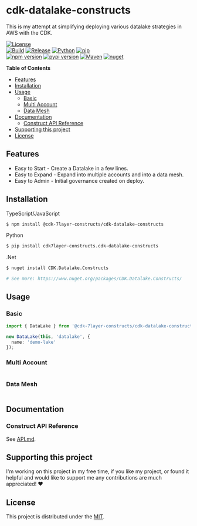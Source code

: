 # cdk-datalake-constructs  <!-- omit in toc -->

This is my attempt at simplifying deploying various datalake strategies in AWS with the CDK.

[![License](https://img.shields.io/badge/License-MIT-green)](https://opensource.org/licenses/MIT)  
[![Build](https://github.com/randyridgley/cdk-datalake-constructs/workflows/build/badge.svg)](https://github.com/randyridgley/cdk-datalake-constructs/workflows/build.yml) 
[![Release](https://github.com/randyridgley/cdk-datalake-constructs/workflows/release/badge.svg)](https://github.com/randyridgley/cdk-datalake-constructs/workflows/release.yml)
[![Python](https://img.shields.io/pypi/pyversions/cdk-datalake-constructs)](https://pypi.org) [![pip](https://img.shields.io/badge/pip%20install-cdk--datalake--constructs-blue)](https://pypi.org/project/cdk-datalake-constructs/)  
[![npm version](https://img.shields.io/npm/v/cdk-datalake-constructs)](https://www.npmjs.com/package/cdk-datalake-constructs) [![pypi version](https://img.shields.io/pypi/v/cdk-datalake-constructs)](https://pypi.org/project/cdk-datalake-constructs/) [![Maven](https://img.shields.io/maven-central/v/io.github.randyridgley/cdk-datalake-constructs)](https://search.maven.org/search?q=a:cdk-comprehend-s3olap) [![nuget](https://img.shields.io/nuget/v/Cdk.Datalake.Constructs)](https://www.nuget.org/packages/Cdk.Datalake.Constructs/)

**Table of Contents**

- [Features](#features)
- [Installation](#installation)
- [Usage](#usage)
  - [Basic](#basic)
  - [Multi Account](#multi-account)
  - [Data Mesh](#data-mesh)
- [Documentation](#documentation)
  - [Construct API Reference](#construct-api-reference)
- [Supporting this project](#supporting-this-project)
- [License](#license)

## Features

- Easy to Start - Create a Datalake in a few lines.
- Easy to Expand - Expand into multiple accounts and into a data mesh.
- Easy to Admin - Initial governance created on deploy.

## Installation

TypeScript/JavaScript

```sh
$ npm install @cdk-7layer-constructs/cdk-datalake-constructs
```

Python

```sh
$ pip install cdk7layer-constructs.cdk-datalake-constructs
```

.Net

```sh
$ nuget install CDK.Datalake.Constructs

# See more: https://www.nuget.org/packages/CDK.Datalake.Constructs/
```

## Usage

### Basic

```ts
import { DataLake } from '@cdk-7layer-constructs/cdk-datalake-constructs';

new DataLake(this, 'datalake', {
  name: 'demo-lake'
});
```

### Multi Account

```ts

```

### Data Mesh

```ts


```

## Documentation

### Construct API Reference

See [API.md](./API.md).


## Supporting this project

I'm working on this project in my free time, if you like my project, or found it helpful and would like to support me any contributions are much appreciated! ❤️

## License

This project is distributed under the [MIT](./LICENSE).

